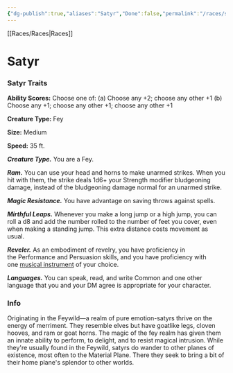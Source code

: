 ```yaml
---
{"dg-publish":true,"aliases":"Satyr","Done":false,"permalink":"/races/satyr-pr/","dgHomeLink":false,"dgPassFrontmatter":true}
---
```


[[Races/Races|Races]]
# Satyr

### Satyr Traits
**Ability Scores:** Choose one of: (a) Choose any +2; choose any other +1 (b) Choose any +1; choose any other +1; choose any other +1

**Creature Type:** Fey

**Size:** Medium

**Speed:** 35 ft. 

***Creature Type.*** You are a Fey.

***Ram.*** You can use your head and horns to make unarmed strikes. When you hit with them, the strike deals 1d6+ your Strength modifier bludgeoning damage, instead of the bludgeoning damage normal for an unarmed strike.

***Magic Resistance.*** You have advantage on saving throws against spells.

***Mirthful Leaps.*** Whenever you make a long jump or a high jump, you can roll a d8 and add the number rolled to the number of feet you cover, even when making a standing jump. This extra distance costs movement as usual.

***Reveler.*** As an embodiment of revelry, you have proficiency in the Performance and Persuasion skills, and you have proficiency with one [musical instrument](https://5e.tools/items.html#musical%20instrument_phb) of your choice.

***Languages.*** You can speak, read, and write Common and one other language that you and your DM agree is appropriate for your character.

### Info
Originating in the Feywild—a realm of pure emotion-satyrs thrive on the energy of merriment. They resemble elves but have goatlike legs, cloven hooves, and ram or goat horns. The magic of the fey realm has given them an innate ability to perform, to delight, and to resist magical intrusion. While they're usually found in the Feywild, satyrs do wander to other planes of existence, most often to the Material Plane. There they seek to bring a bit of their home plane's splendor to other worlds.

